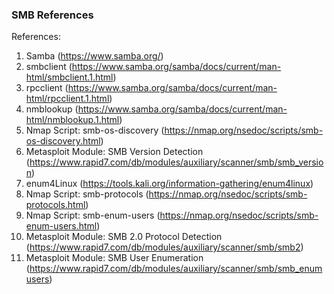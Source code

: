 ### SMB References
References:
1. Samba (https://www.samba.org/)
2. smbclient (https://www.samba.org/samba/docs/current/man-html/smbclient.1.html)
3. rpcclient (https://www.samba.org/samba/docs/current/man-html/rpcclient.1.html)
4. nmblookup (https://www.samba.org/samba/docs/current/man-html/nmblookup.1.html)
5. Nmap Script: smb-os-discovery (https://nmap.org/nsedoc/scripts/smb-os-discovery.html)
6. Metasploit Module: SMB Version Detection (https://www.rapid7.com/db/modules/auxiliary/scanner/smb/smb_version)
7. enum4Linux (https://tools.kali.org/information-gathering/enum4linux)
8. Nmap Script: smb-protocols (https://nmap.org/nsedoc/scripts/smb-protocols.html)
9. Nmap Script: smb-enum-users (https://nmap.org/nsedoc/scripts/smb-enum-users.html)
10. Metasploit Module: SMB 2.0 Protocol Detection (https://www.rapid7.com/db/modules/auxiliary/scanner/smb/smb2)
11. Metasploit Module: SMB User Enumeration (https://www.rapid7.com/db/modules/auxiliary/scanner/smb/smb_enumusers)
